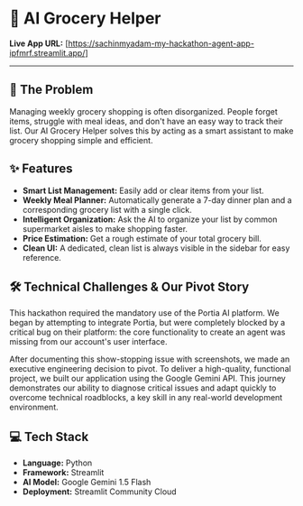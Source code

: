 # 🤖 AI Grocery Helper

**Live App URL:** [https://sachinmyadam-my-hackathon-agent-app-ipfmrf.streamlit.app/]

---

## 🚀 The Problem

Managing weekly grocery shopping is often disorganized. People forget items, struggle with meal ideas, and don't have an easy way to track their list. Our AI Grocery Helper solves this by acting as a smart assistant to make grocery shopping simple and efficient.

## ✨ Features

- **Smart List Management:** Easily add or clear items from your list.
- **Weekly Meal Planner:** Automatically generate a 7-day dinner plan and a corresponding grocery list with a single click.
- **Intelligent Organization:** Ask the AI to organize your list by common supermarket aisles to make shopping faster.
- **Price Estimation:** Get a rough estimate of your total grocery bill.
- **Clean UI:** A dedicated, clean list is always visible in the sidebar for easy reference.

## 🛠️ Technical Challenges & Our Pivot Story

This hackathon required the mandatory use of the Portia AI platform. We began by attempting to integrate Portia, but were completely blocked by a critical bug on their platform: the core functionality to create an agent was missing from our account's user interface.

After documenting this show-stopping issue with screenshots, we made an executive engineering decision to pivot. To deliver a high-quality, functional project, we built our application using the Google Gemini API. This journey demonstrates our ability to diagnose critical issues and adapt quickly to overcome technical roadblocks, a key skill in any real-world development environment.

## 💻 Tech Stack

- **Language:** Python
- **Framework:** Streamlit
- **AI Model:** Google Gemini 1.5 Flash
- **Deployment:** Streamlit Community Cloud
